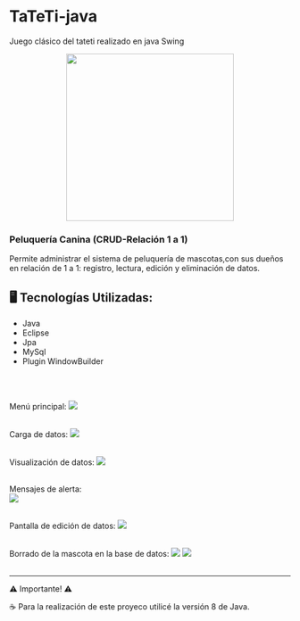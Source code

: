 # TaTeTi-java
Juego clásico del tateti realizado en java Swing

<p align="center" >
     <img width="300" heigth="300" src="src\imagenes\tic-tac-toe-ox-tres-en-raya">
</p>

<h3>Peluquería Canina (CRUD-Relación 1 a 1)</h3>
Permite administrar el sistema de peluquería de mascotas,con sus dueños en relación de 1 a 1: registro, lectura, edición y eliminación de datos.

## 🖥️ Tecnologías Utilizadas:

- Java
- Eclipse
- Jpa
- MySql
- Plugin WindowBuilder </br>

<br><br>

Menú principal:
<img src="images\pantallaPrincipal.png">
<br><br>

Carga de datos:
<img src="images\cargaMascotas.png">
<br><br>

Visualización de datos:
<img src="images\visualizacion.png">
<br><br>

Mensajes de alerta:
<br>
<img src="images\alerta.png">
<br><br>

Pantalla de edición de datos:
<img src="images\edicion.png">
<br><br>


Borrado de la mascota en la base de datos:
<img src="images\eliminar1.png">
<img src="images\eliminar2.png">
<br><br>

---
 ⚠️ Importante! ⚠️

☕ Para la realización de este proyeco utilicé la versión 8 de Java. </br></br>
